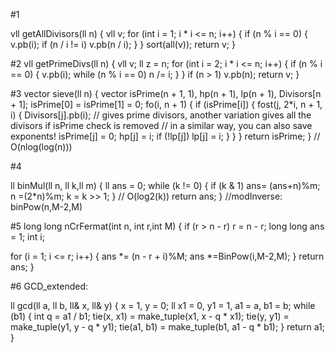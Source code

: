 #1

vll getAllDivisors(ll n)
{
  vll v;
  for (int i = 1; i * i <= n; i++)
  {
    if (n % i == 0)
    {
      v.pb(i);
      if (n / i != i)
        v.pb(n / i);
    }
  }
  sort(all(v));
  return v;
}

#2
vll getPrimeDivs(ll n)
{
  vll v;
  ll z = n;
  for (int i = 2; i * i <= n; i++)
  {
    if (n % i == 0)
    {
      v.pb(i);
      while (n % i == 0)
        n /= i;
    }
  }
  if (n > 1)
    v.pb(n);
  return v;
}

#3
vector<ll> sieve(ll n)
{
  vector<ll> isPrime(n + 1, 1), hp(n + 1), lp(n + 1), Divisors[n + 1];
  isPrime[0] = isPrime[1] = 0;
  fo(i, n + 1)
  {
    if (isPrime[i])
    {
      fost(j, 2*i, n + 1, i)
      {
        Divisors[j].pb(i); // gives prime divisors, another variation gives all the divisors if isPrime check is removed
        // in a similar way, you can also save exponents!
        isPrime[j] = 0;
        hp[j] = i;
        if (!lp[j])
          lp[j] = i;
      }
    }
  }
  return isPrime;
} // O(nlog(log(n)))

#4


ll binMul(ll n, ll k,ll m)
{
  ll ans = 0;
  while (k != 0)
  {
    if (k & 1)
      ans= (ans+n)%m;
    n =(2*n)%m;
    k = k >> 1;
  } // O(log2(k))
  return ans;
}
//modInverse: binPow(n,M-2,M) 

#5
long long nCrFermat(int n, int r,int M)
{
  if (r > n - r)
    r = n - r;
  long long ans = 1;
  int i;

  for (i = 1; i <= r; i++)
  {
    ans *= (n - r + i)%M;
    ans *=BinPow(i,M-2,M);
  }
  return ans;
}

#6 GCD_extended:

ll gcd(ll a, ll b, ll& x, ll& y) {
    x = 1, y = 0;
    ll x1 = 0, y1 = 1, a1 = a, b1 = b;
    while (b1) {
        int q = a1 / b1;
        tie(x, x1) = make_tuple(x1, x - q * x1);
        tie(y, y1) = make_tuple(y1, y - q * y1);
        tie(a1, b1) = make_tuple(b1, a1 - q * b1);
    }
    return a1;
}